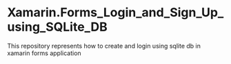 # Xamarin.Forms_Login_and_Sign_Up_using_SQLite_DB
This repository represents how to create and login using sqlite db in xamarin forms application
